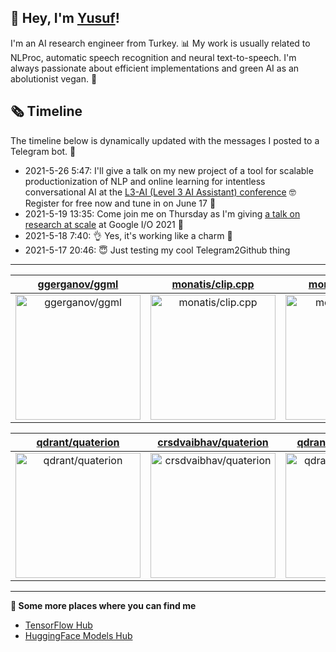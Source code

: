 ## 👋 Hey, I'm [Yusuf](https://www.linkedin.com/in/yusuf-sar%C4%B1g%C3%B6z-4bb826ba/)!

I'm an AI research engineer from Turkey. 📊 My work is usually related to NLProc, automatic speech recognition and neural text-to-speech. I'm always passionate about efficient implementations and green AI as an abolutionist vegan. 🌱
## 🗞️ Timeline
The timeline below is dynamically updated with the messages I posted to a Telegram bot. 🤖
- 2021-5-26 5:47: I'll give a talk on my new project of a tool for scalable productionization of NLP and online learning for intentless conversational AI at the [L3-AI (Level 3 AI Assistant) conference](https://l3-ai.dev) 🤓 Register for free now and tune in on June 17 🤙
- 2021-5-19 13:35: Come join me on Thursday as I'm giving [a talk on research at scale](https://gdg.community.dev/events/details/google-io-community-lounge-meetups-presents-machine-learning-developers-meetup-emeaapac/) at Google I/O 2021 🎉
- 2021-5-18 7:40: 👌 Yes, it's working like a charm 🥳
- 2021-5-17 20:46: 😇 Just testing my cool Telegram2Github thing

---

| [ggerganov/ggml](https://github.com/ggerganov/ggml) | [monatis/clip.cpp](https://github.com/monatis/clip.cpp) | [monatis/llm-api](https://github.com/monatis/llm-api) |
| :-: | :-: | :-: |
| <a href="https://github.com/ggerganov/ggml"><img src="https://github.com/monatis/monatis/raw/main/DISPLAY.jpg" alt="ggerganov/ggml" title="ggerganov/ggml" width="200" height="200"></a> | <a href="https://github.com/monatis/clip.cpp"><img src="https://github.com/monatis/monatis/raw/main/DISPLAY.jpg" alt="monatis/clip.cpp" title="monatis/clip.cpp" width="200" height="200"></a> | <a href="https://github.com/monatis/llm-api"><img src="https://github.com/monatis/monatis/raw/main/DISPLAY.jpg" alt="monatis/llm-api" title="monatis/llm-api" width="200" height="200"></a> |

| [qdrant/quaterion](https://github.com/qdrant/quaterion) | [crsdvaibhav/quaterion](https://github.com/crsdvaibhav/quaterion) | [qdrant/landing_page](https://github.com/qdrant/landing_page) |
| :-: | :-: | :-: |
| <a href="https://github.com/qdrant/quaterion"><img src="https://github.com/monatis/monatis/raw/main/DISPLAY.jpg" alt="qdrant/quaterion" title="qdrant/quaterion" width="200" height="200"></a> | <a href="https://github.com/crsdvaibhav/quaterion"><img src="https://github.com/monatis/monatis/raw/main/DISPLAY.jpg" alt="crsdvaibhav/quaterion" title="crsdvaibhav/quaterion" width="200" height="200"></a> | <a href="https://github.com/qdrant/landing_page"><img src="https://github.com/monatis/monatis/raw/main/DISPLAY.jpg" alt="qdrant/landing_page" title="qdrant/landing_page" width="200" height="200"></a> |



---

**🤙 Some more places where you can find me**
- [TensorFlow Hub](https://tfhub.dev/monatis)
- [HuggingFace Models Hub](https://huggingface.co/mys)